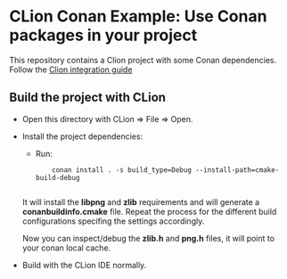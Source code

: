 CLion Conan Example: Use Conan packages in your project
=======================================================

This repository contains a Clion project with some Conan dependencies. 
Follow the [Clion integration guide](http://docs.conan.io/en/latest/integrations/clion.html)


Build the project with CLion
----------------------------

- Open this directory with CLion => File => Open.

- Install the project dependencies:

    - Run:

      ```
          conan install . -s build_type=Debug --install-path=cmake-build-debug
   
      ```

  It will install the **libpng** and **zlib** requirements and will generate a **conanbuildinfo.cmake** file. Repeat the process for the
  different build configurations specifing the settings accordingly.
  
  Now you can inspect/debug the **zlib.h** and **png.h** files, it will point to your conan local cache.
  
  
- Build with the CLion IDE normally.
